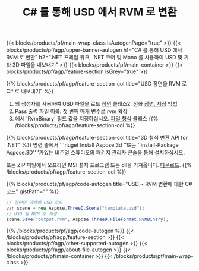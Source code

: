 ﻿---
title: C# 를 통해 USD 에서 RVM 로 변환 
description: .NET API 를 사용하여 USD 및 기타 3D 파일을 변환
url: /ko/net/conversion/usd-to-rvm/
family: 3d
platformtag: net
feature: conversion
informat: USD
outformat: RVM
otherformats: STL HTML DAE ASE FBX PLY GLTF PDF 
---
{{< blocks/products/pf/main-wrap-class isAutogenPage="true" >}}
{{< blocks/products/pf/agp/upper-banner-autogen h1="C# 를 통해 USD 에서 RVM 로 변환" h2=".NET 프레임 워크, .NET 코어 및 Mono 를 사용하여 USD 및 기타 3D 파일을 내보내기" >}}
{{< blocks/products/pf/main-container >}}
{{< blocks/products/pf/agp/feature-section isGrey="true" >}}

{{% blocks/products/pf/agp/feature-section-col title="USD 장면을 RVM 로 C# 로 내보내기" %}}
1. 의 생성자를 사용하여 USD 파일을 로드 [장면](https://apireference.aspose.com/3d/net/aspose.threed/scene) 클래스2. 전화 [장면. 저장](https://apireference.aspose.com/3d/net/aspose.threed/scene/methods/save/index) 방법
3. Pass 출력 파일 이름. 첫 번째 매개 변수로 rvm 확장
4. 에서 'RvmBinary' 필드 값을 지정하십시오. [파일 형식](https://apireference.aspose.com/3d/net/aspose.threed/fileformat/fields/index) 클래스
{{% /blocks/products/pf/agp/feature-section-col %}}

{{% blocks/products/pf/agp/feature-section-col title="3D 형식 변환 API for .NET" %}}
명령 줄에서 '''nuget Install Aspose.3d ''또는 ''install-Package Aspose.3D'' '가있는 비주얼 스튜디오의 패키지 관리자 콘솔을 통해 설치하십시오.

또는 ZIP 파일에서 오프라인 MSI 설치 프로그램 또는 dll을 가져옵니다. [다운로드](https://downloads.aspose.com/3d/net).
{{% /blocks/products/pf/agp/feature-section-col %}}

{{% blocks/products/pf/agp/code-autogen title="USD ~ RVM 변환에 대한 C# 코드" gistPath="" %}}
```cs
// 장면의 객체에 USD 로드 
var scene = new Aspose.ThreeD.Scene("template.usd");
// USD 을 RVM 로 저장 
scene.Save("output.rvm", Aspose.ThreeD.FileFormat.RvmBinary);

```
{{% /blocks/products/pf/agp/code-autogen %}}
{{< /blocks/products/pf/agp/feature-section >}}
{{< blocks/products/pf/agp/other-supported-autogen >}}
{{< blocks/products/pf/agp/about-file-autogen >}}
{{< /blocks/products/pf/main-container >}}
{{< /blocks/products/pf/main-wrap-class >}}